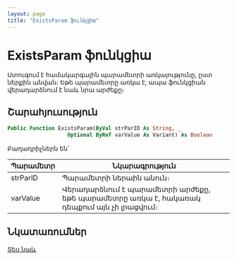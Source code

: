 ```yaml
---
layout: page
title: "ExistsParam ֆունկցիա"
---
```


# ExistsParam ֆունկցիա

Ստուգում է համակարգային պարամետրի առկայությունը, ըստ ներքին անվան։ Եթե պարամետրը առկա է, ապա ֆունկցիան վերադարձնում է նաև նրա արժեքը։

## Շարահյուսություն

```vb
Public Function ExistsParam(ByVal strParID As String, _
                   Optional ByRef varValue As Variant) As Boolean
```

Բաղադրիչներն են՝

| Պարամետր | Նկարագրություն |
|--|--|
| strParID | Պարամետրի ներաին անուն։ |
| varValue | Վերադարձնում է պարամետրի արժեքը, եթե պարամետրը առկա է, հակառակ դեպքում այն չի լրացվում։ |

## Նկատառումներ

[Տես նաև](../../../functions.html)

